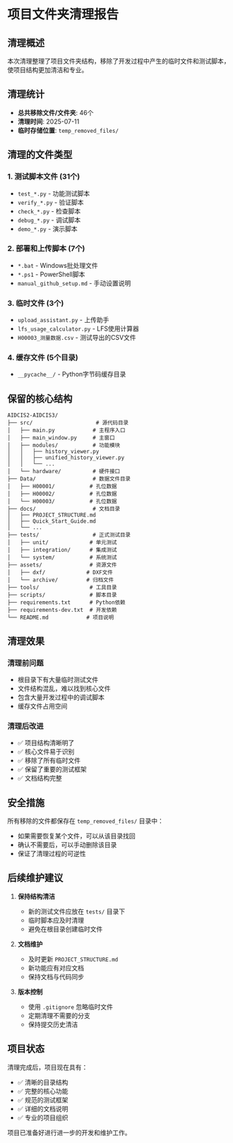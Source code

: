 # 项目文件夹清理报告

## 清理概述

本次清理整理了项目文件夹结构，移除了开发过程中产生的临时文件和测试脚本，使项目结构更加清洁和专业。

## 清理统计

- **总共移除文件/文件夹**: 46个
- **清理时间**: 2025-07-11
- **临时存储位置**: `temp_removed_files/`

## 清理的文件类型

### 1. 测试脚本文件 (31个)
- `test_*.py` - 功能测试脚本
- `verify_*.py` - 验证脚本
- `check_*.py` - 检查脚本
- `debug_*.py` - 调试脚本
- `demo_*.py` - 演示脚本

### 2. 部署和上传脚本 (7个)
- `*.bat` - Windows批处理文件
- `*.ps1` - PowerShell脚本
- `manual_github_setup.md` - 手动设置说明

### 3. 临时文件 (3个)
- `upload_assistant.py` - 上传助手
- `lfs_usage_calculator.py` - LFS使用计算器
- `H00003_测量数据.csv` - 测试导出的CSV文件

### 4. 缓存文件 (5个目录)
- `__pycache__/` - Python字节码缓存目录

## 保留的核心结构

```
AIDCIS2-AIDCIS3/
├── src/                    # 源代码目录
│   ├── main.py            # 主程序入口
│   ├── main_window.py     # 主窗口
│   ├── modules/           # 功能模块
│   │   ├── history_viewer.py
│   │   ├── unified_history_viewer.py
│   │   └── ...
│   └── hardware/          # 硬件接口
├── Data/                  # 数据文件目录
│   ├── H00001/           # 孔位数据
│   ├── H00002/           # 孔位数据
│   └── H00003/           # 孔位数据
├── docs/                  # 文档目录
│   ├── PROJECT_STRUCTURE.md
│   ├── Quick_Start_Guide.md
│   └── ...
├── tests/                 # 正式测试目录
│   ├── unit/             # 单元测试
│   ├── integration/      # 集成测试
│   └── system/           # 系统测试
├── assets/               # 资源文件
│   ├── dxf/             # DXF文件
│   └── archive/         # 归档文件
├── tools/                # 工具目录
├── scripts/              # 脚本目录
├── requirements.txt      # Python依赖
├── requirements-dev.txt  # 开发依赖
└── README.md            # 项目说明
```

## 清理效果

### 清理前问题
- 根目录下有大量临时测试文件
- 文件结构混乱，难以找到核心文件
- 包含大量开发过程中的调试脚本
- 缓存文件占用空间

### 清理后改进
- ✅ 项目结构清晰明了
- ✅ 核心文件易于识别
- ✅ 移除了所有临时文件
- ✅ 保留了重要的测试框架
- ✅ 文档结构完整

## 安全措施

所有移除的文件都保存在 `temp_removed_files/` 目录中：
- 如果需要恢复某个文件，可以从该目录找回
- 确认不需要后，可以手动删除该目录
- 保证了清理过程的可逆性

## 后续维护建议

1. **保持结构清洁**
   - 新的测试文件应放在 `tests/` 目录下
   - 临时脚本应及时清理
   - 避免在根目录创建临时文件

2. **文档维护**
   - 及时更新 `PROJECT_STRUCTURE.md`
   - 新功能应有对应文档
   - 保持文档与代码同步

3. **版本控制**
   - 使用 `.gitignore` 忽略临时文件
   - 定期清理不需要的分支
   - 保持提交历史清洁

## 项目状态

清理完成后，项目现在具有：
- ✅ 清晰的目录结构
- ✅ 完整的核心功能
- ✅ 规范的测试框架
- ✅ 详细的文档说明
- ✅ 专业的项目组织

项目已准备好进行进一步的开发和维护工作。
